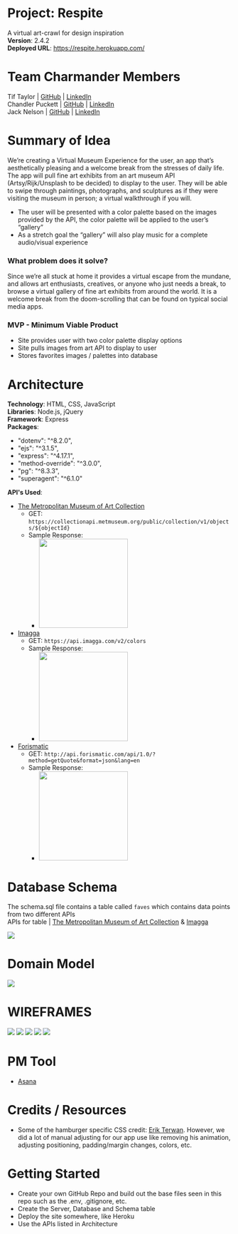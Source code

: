 # Project: Respite

A virtual art-crawl for design inspiration  
**Version**: 2.4.2  
**Deployed URL**: https://respite.herokuapp.com/  

# Team Charmander Members 
Tif Taylor | [GitHub](https://github.com/tiftaylor) | [LinkedIn](https://www.linkedin.com/in/tiftaylor/)   
Chandler Puckett | [GitHub](https://github.com/chandlerpuckett) | [LinkedIn](https://www.linkedin.com/in/chandler-puckett/)   
Jack Nelson | [GitHub](https://github.com/jnelsonjava) | [LinkedIn](https://www.linkedin.com/in/jnelsonjava/)   

# Summary of Idea

We’re creating a Virtual Museum Experience for the user, an app that’s aesthetically pleasing and a welcome break from the stresses of daily life. The app will pull fine art exhibits from an art museum API (Artsy/Rijk/Unsplash to be decided) to display to the user. They will be able to swipe through paintings, photographs, and sculptures as if they were visiting the museum in person; a virtual walkthrough if you will. 
- The user will be presented with a color palette based on the images provided by the API, the color palette will be applied to the user’s “gallery”
- As a stretch goal the “gallery” will also play music for a complete audio/visual experience

### What problem does it solve?

Since we’re all stuck at home it provides a virtual escape from the mundane, and allows art enthusiasts, creatives, or anyone who just needs a break, to browse a virtual gallery of fine art exhibits from around the world. It is a welcome break from the doom-scrolling that can be found on typical social media apps. 

### MVP - Minimum Viable Product

- Site provides user with two color palette display options
- Site pulls images from art API to display to user
- Stores favorites images / palettes into database 

# Architecture
**Technology**: HTML, CSS, JavaScript     
**Libraries**: Node.js, jQuery  
**Framework**: Express   
**Packages**:  
  - "dotenv": "^8.2.0",
  - "ejs": "^3.1.5",
  - "express": "^4.17.1",
  - "method-override": "^3.0.0",
  - "pg": "^8.3.3",
  - "superagent": "^6.1.0"  
  
**API's Used**: 
  - [The Metropolitan Museum of Art Collection](https://metmuseum.github.io/)
    - GET: `https://collectionapi.metmuseum.org/public/collection/v1/objects/${objectId}`
    - Sample Response:
      - <img src="images/met-sample.png" style="width: 200px">
  - [Imagga](https://docs.imagga.com/)
    - GET: `https://api.imagga.com/v2/colors`
    - Sample Response:
      - <img src="images/imagga.png" style="width: 200px">
  - [Forismatic](https://forismatic.com/en/api/)
    - GET: `http://api.forismatic.com/api/1.0/?method=getQuote&format=json&lang=en`
    - Sample Response:
      - <img src="images/forismatic.jpg" style="width: 200px">

# Database Schema
The schema.sql file contains a table called `faves` which contains data points from two different APIs   
APIs for table | [The Metropolitan Museum of Art Collection](https://metmuseum.github.io/) & [Imagga](https://docs.imagga.com/)

<img src="images/respite-erd.PNG" style="max-width: 500px">


# Domain Model

<img src="images/respite-DOM-WRRC.PNG" style="max-width: 500px">


# WIREFRAMES

<img src="images/1-FLOW.png" style="max-width: 500px">

<img src="images/2-HOME.png" style="max-width: 500px">

<img src="images/3-GALLERY.png" style="max-width: 500px">

<img src="images/4-FAVORITES.PNG" style="max-width: 500px">

<img src="images/5-ABOUT-US.png" style="max-width: 500px">

# PM Tool

- [Asana](https://app.asana.com/0/1191260484271593/board)

# Credits / Resources
- Some of the hamburger specific CSS credit: [Erik Terwan](https://codepen.io/erikterwan/pen/EVzeRP). However, we did a lot of manual adjusting for our app use like removing his animation, adjusting positioning, padding/margin changes, colors, etc.

# Getting Started
- Create your own GitHub Repo and build out the base files seen in this repo such as the .env, .gitignore, etc.
- Create the Server, Database and Schema table
- Deploy the site somewhere, like Heroku
- Use the APIs listed in Architecture